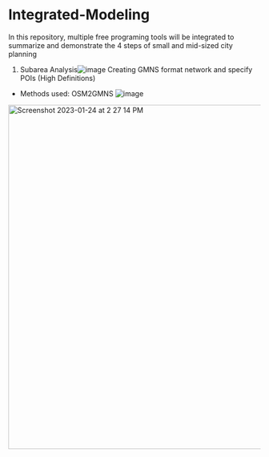# Integrated-Modeling
In this repository, multiple free programing tools will be integrated to summarize and demonstrate the 4 steps of small and mid-sized city planning
1.	Subarea Analysis![image](https://user-images.githubusercontent.com/117876335/214419828-7e7f5c4b-7b4b-4e4c-b520-d1a918afa934.png)
Creating GMNS format network and specify POIs (High Definitions)
-	Methods used: OSM2GMNS
![image](https://user-images.githubusercontent.com/117876335/214420248-021db862-210c-44f8-b3e3-fac430ea7917.png)
<img width="687" alt="Screenshot 2023-01-24 at 2 27 14 PM" src="https://user-images.githubusercontent.com/117876335/214421441-91a1883d-2e6e-427e-83df-4ae319d61b78.png">
